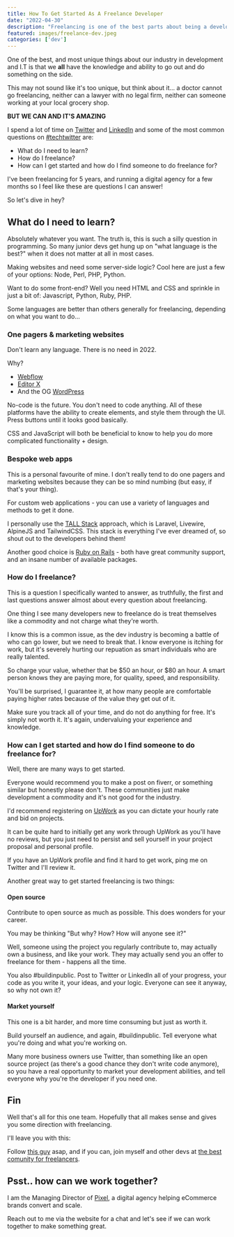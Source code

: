 ```yaml
---
title: How To Get Started As A Freelance Developer
date: "2022-04-30"
description: "Freelancing is one of the best parts about being a developer. It let's us control our hours and income. Let's see how we can get started with freelancing."
featured: images/freelance-dev.jpeg
categories: ['dev']
---
```


One of the best, and most unique things about our industry in development and I.T is that we **all** have the knowledge and ability to go out and do something on the side.

This may not sound like it's too unique, but think about it... a doctor cannot go freelancing, neither can a lawyer with no legal firm, neither can someone working at your local grocery shop.

**BUT WE CAN AND IT'S AMAZING**

I spend a lot of time on [Twitter](https://twitter.com/joelwmale) and [LinkedIn](https://www.linkedin.com/in/joelwmale/) and some of the most common questions on [#techtwitter](https://twitter.com/search?q=techtwitter) are: 

- What do I need to learn?
- How do I freelance?
- How can I get started and how do I find someone to do freelance for?

I've been freelancing for 5 years, and running a digital agency for a few months so I feel like these are questions I can answer!

So let's dive in hey?

## What do I need to learn?

Absolutely whatever you want. The truth is, this is such a silly question in programming. So many junior devs get hung up on "what language is the best?" when it does not matter at all in most cases.

Making websites and need some server-side logic? Cool here are just a few of your options: Node, Perl, PHP, Python.

Want to do some front-end? Well you need HTML and CSS and sprinkle in just a bit of: Javascript, Python, Ruby, PHP.

Some languages are better than others generally for freelancing, depending on what you want to do...

### One pagers & marketing websites

Don't learn any language. There is no need in 2022.

Why?

- [Webflow](https://webflow.com/)
- [Editor X](https://www.editorx.com/)
- And the OG [WordPress](https://wordpress.com/)

No-code is the future. You don't need to code anything. All of these platforms have the ability to create elements, and style them through the UI. Press buttons until it looks good basically.

CSS and JavaScript will both be beneficial to know to help you do more complicated functionality + design.

### Bespoke web apps

This is a personal favourite of mine. I don't really tend to do one pagers and marketing websites because they can be so mind numbing (but easy, if that's your thing).

For custom web applications - you can use a variety of languages and methods to get it done.

I personally use the [TALL Stack](https://tallstack.dev/) approach, which is Laravel, Livewire, AlpineJS and TailwindCSS. This stack is everything I've ever dreamed of, so shout out to the developers behind them!

Another good choice is [Ruby on Rails](https://rubyonrails.org/) - both have great community support, and an insane number of available packages.

### How do I freelance?

This is a question I specifically wanted to answer, as truthfully, the first and last questions answer almost about every question about freelancing.

One thing I see many developers new to freelance do is treat themselves like a commodity and not charge what they're worth.

I know this is a common issue, as the dev industry is becoming a battle of who can go lower, but we need to break that. I know everyone is itching for work, but it's severely hurting our repuation as smart individuals who are really talented.

So charge your value, whether that be $50 an hour, or $80 an hour. A smart person knows they are paying more, for quality, speed, and responsibility.

You'll be surprised, I guarantee it, at how many people are comfortable paying higher rates because of the value they get out of it.

Make sure you track all of your time, and do not do anything for free. It's simply not worth it. It's again, undervaluing your experience and knowledge. 

### How can I get started and how do I find someone to do freelance for?

Well, there are many ways to get started.

Everyone would recommend you to make a post on fiverr, or something similar but honestly please don't. These communities just make development a commodity and it's not good for the industry.

I'd recommend registering on [UpWork](https://www.upwork.com/) as you can dictate your hourly rate and bid on projects.

It can be quite hard to initially get any work through UpWork as you'll have no reviews, but you just need to persist and sell yourself in your project proposal and personal profile.

If you have an UpWork profile and find it hard to get work, ping me on Twitter and I'll review it.

Another great way to get started freelancing is two things:

#### Open source

Contribute to open source as much as possible. This does wonders for your career. 

You may be thinking "But why? How? How will anyone see it?"

Well, someone using the project you regularly contribute to, may actually own a business, and like your work. They may actually send you an offer to freelance for them - happens all the time.

You also #buildinpublic. Post to Twitter or LinkedIn all of your progress, your code as you write it, your ideas, and your logic. Everyone can see it anyway, so why not own it?

#### Market yourself

This one is a bit harder, and more time consuming but just as worth it. 

Build yourself an audience, and again, #buildinpublic. Tell everyone what you're doing and what you're working on.

Many more business owners use Twitter, than something like an open source project (as there's a good chance they don't write code anymore), so you have a real opportunity to market your development abilities, and tell everyone why you're the developer if you need one.

## Fin

Well that's all for this one team. Hopefully that all makes sense and gives you some direction with freelancing.

I'll leave you with this:

Follow [this guy](https://twitter.com/kylepdotco) asap, and if you can, join myself and other devs at [the best comunity for freelancers](https://freelanceryachtclub.com/).

## Psst.. how can we work together?

I am the Managing Director of [Pixel](https://wearepixel.com.au), a digital agency helping eCommerce brands convert and scale. 

Reach out to me via the website for a chat and let's see if we can work together to make something great.